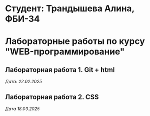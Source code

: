 # Студент: Трандышева Алина, ФБИ-34

# Лабораторные работы по курсу "WEB-программирование"

## Лабораторная работа 1. Git + html

*Дата: 22.02.2025*

## Лабораторная работа 2. CSS

*Дата 18.03.2025*
